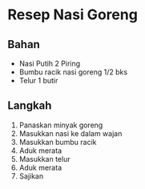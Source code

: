 # Resep Nasi Goreng

## Bahan
- Nasi Putih 2 Piring
- Bumbu racik nasi goreng 1/2 bks
- Telur 1 butir

## Langkah
1. Panaskan minyak goreng
2. Masukkan nasi ke dalam wajan
3. Masukkan bumbu racik
4. Aduk merata
5. Masukkan telur
6. Aduk merata
7. Sajikan
